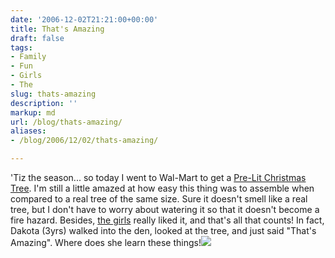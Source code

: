 ```yaml
---
date: '2006-12-02T21:21:00+00:00'
title: That's Amazing
draft: false
tags:
- Family
- Fun
- Girls
- The
slug: thats-amazing
description: ''
markup: md
url: /blog/thats-amazing/
aliases:
- /blog/2006/12/02/thats-amazing/

---
```


'Tiz the season... so today I went to Wal-Mart to get a [Pre-Lit Christmas Tree](http://www.walmart.com/catalog/product.do?product_id=3162815). I'm still a little amazed at how easy this thing was to assemble when compared to a real tree of the same size. Sure it doesn't smell like a real tree, but I don't have to worry about watering it so that it doesn't become a fire hazard. Besides, [the girls](http://thegirls.bradmontgomery.net/) really liked it, and that's all that counts! In fact, Dakota (3yrs) walked into the den, looked at the tree, and just said "That's Amazing". Where does she learn these things!![](https://blogger.googleusercontent.com/tracker/4123748873183487963-349748731139717256?l=bradmontgomery.blogspot.com)
